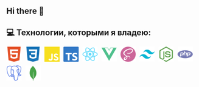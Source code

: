 ## Hi there 👋

<!--
**atimrish/atimrish** is a ✨ _special_ ✨ repository because its `README.md` (this file) appears on your GitHub profile.

Here are some ideas to get you started:

- 🔭 I’m currently working on ...
- 🌱 I’m currently learning ...
- 👯 I’m looking to collaborate on ...
- 🤔 I’m looking for help with ...
- 💬 Ask me about ...
- 📫 How to reach me: ...
- 😄 Pronouns: ...
- ⚡ Fun fact: ...
-->

## 💻 Технологии, которыми я владею:

<div style="display: flex; gap: 10px; flex-wrap: wrap">
    <img class="tech" src="media/html5.svg" alt="html" width="40">
    <img class="tech" src="media/css3.svg" alt="css" width="40">
    <img class="tech" src="media/javascript.svg" alt="js" width="40">
    <img class="tech" src="media/typescript.svg" alt="ts" width="40">
    <img class="tech" src="media/react.svg" alt="react" width="40">
    <img class="tech" src="media/vuedotjs.svg" alt="vue" width="40">
    <img class="tech" src="media/sass.svg" alt="sass" width="40">
    <img class="tech" src="media/tailwindcss.svg" alt="tailwindcss" width="40">
    <img class="tech" src="media/nodedotjs.svg" alt="nodejs" width="40">
    <img class="tech" src="media/php.svg" alt="php" width="40">
    <img class="tech" src="media/postgresql.svg" alt="postgresql" width="40">
    <img class="tech" src="media/mongodb.svg" alt="mongodb" width="40">
</div>
